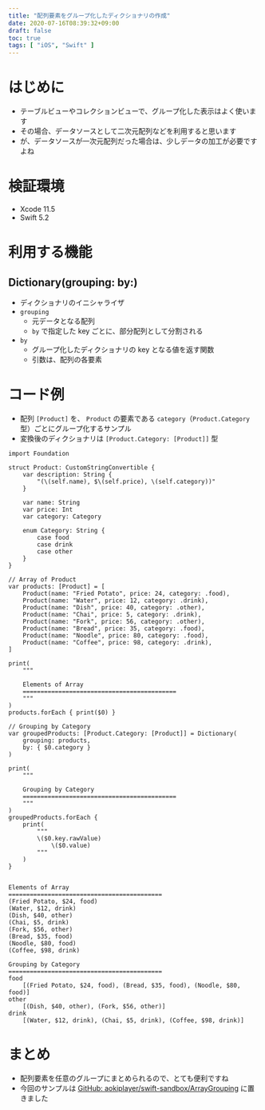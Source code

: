 ```yaml
---
title: "配列要素をグループ化したディクショナリの作成"
date: 2020-07-16T08:39:32+09:00
draft: false
toc: true
tags: [ "iOS", "Swift" ]
---
```


# はじめに
- テーブルビューやコレクションビューで、グループ化した表示はよく使います
- その場合、データソースとして二次元配列などを利用すると思います
- が、データソースが一次元配列だった場合は、少しデータの加工が必要ですよね

# 検証環境
- Xcode 11.5
- Swift 5.2

# 利用する機能
## Dictionary(grouping: by:)
- ディクショナリのイニシャライザ
- `grouping`
    - 元データとなる配列
    - `by` で指定した key ごとに、部分配列として分割される
- `by`
    - グループ化したディクショナリの key となる値を返す関数
    - 引数は、配列の各要素

# コード例
- 配列 `[Product]` を、 `Product` の要素である `category`（`Product.Category` 型）ごとにグループ化するサンプル
- 変換後のディクショナリは `[Product.Category: [Product]]` 型

```swift:ArrayGrouping.playground
import Foundation

struct Product: CustomStringConvertible {
    var description: String {
        "(\(self.name), $\(self.price), \(self.category))"
    }

    var name: String
    var price: Int
    var category: Category

    enum Category: String {
        case food
        case drink
        case other
    }
}

// Array of Product
var products: [Product] = [
    Product(name: "Fried Potato", price: 24, category: .food),
    Product(name: "Water", price: 12, category: .drink),
    Product(name: "Dish", price: 40, category: .other),
    Product(name: "Chai", price: 5, category: .drink),
    Product(name: "Fork", price: 56, category: .other),
    Product(name: "Bread", price: 35, category: .food),
    Product(name: "Noodle", price: 80, category: .food),
    Product(name: "Coffee", price: 98, category: .drink),
]

print(
    """

    Elements of Array
    ===========================================
    """
)
products.forEach { print($0) }

// Grouping by Category
var groupedProducts: [Product.Category: [Product]] = Dictionary(
    grouping: products,
    by: { $0.category }
)

print(
    """

    Grouping by Category
    ===========================================
    """
)
groupedProducts.forEach {
    print(
        """
        \($0.key.rawValue)
            \($0.value)
        """
    )
}
```

```zsh:出力結果

Elements of Array
===========================================
(Fried Potato, $24, food)
(Water, $12, drink)
(Dish, $40, other)
(Chai, $5, drink)
(Fork, $56, other)
(Bread, $35, food)
(Noodle, $80, food)
(Coffee, $98, drink)

Grouping by Category
===========================================
food
    [(Fried Potato, $24, food), (Bread, $35, food), (Noodle, $80, food)]
other
    [(Dish, $40, other), (Fork, $56, other)]
drink
    [(Water, $12, drink), (Chai, $5, drink), (Coffee, $98, drink)]
```

# まとめ
- 配列要素を任意のグループにまとめられるので、とても便利ですね
- 今回のサンプルは [GitHub: aokiplayer/swift-sandbox/ArrayGrouping](https://github.com/aokiplayer/swift-sandbox/tree/master/ArrayGrouping) に置きました
